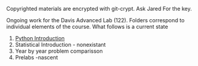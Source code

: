 Copyrighted materials are encrypted with git-crypt. Ask Jared For the key.

Ongoing work for the Davis Advanced Lab (122). Folders correspond to
individual elements of the course. What follows is a current state

1. [Python Introduction](https://github.com/jgarst/AdvancedLab/releases/download/spring_2016/Python-FirstSteps.pdf)
2. Statistical Introduction - nonexistant
3. Year by year problem comparisson
5. Prelabs -nascent

